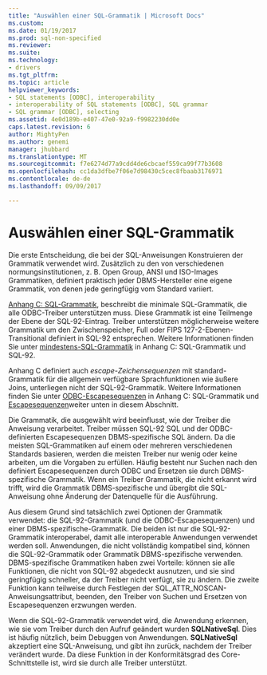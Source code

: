 ```yaml
---
title: "Auswählen einer SQL-Grammatik | Microsoft Docs"
ms.custom: 
ms.date: 01/19/2017
ms.prod: sql-non-specified
ms.reviewer: 
ms.suite: 
ms.technology:
- drivers
ms.tgt_pltfrm: 
ms.topic: article
helpviewer_keywords:
- SQL statements [ODBC], interoperability
- interoperability of SQL statements [ODBC], SQL grammar
- SQL grammar [ODBC], selecting
ms.assetid: 4e0d189b-e407-47e0-92a9-f9982230dd0e
caps.latest.revision: 6
author: MightyPen
ms.author: genemi
manager: jhubbard
ms.translationtype: MT
ms.sourcegitcommit: f7e6274d77a9cdd4de6cbcaef559ca99f77b3608
ms.openlocfilehash: cc1da3dfbe7f06e7d98430c5cec8fbaab3176971
ms.contentlocale: de-de
ms.lasthandoff: 09/09/2017

---
```

# <a name="choosing-an-sql-grammar"></a>Auswählen einer SQL-Grammatik
Die erste Entscheidung, die bei der SQL-Anweisungen Konstruieren der Grammatik verwendet wird. Zusätzlich zu den von verschiedenen normungsinstitutionen, z. B. Open Group, ANSI und ISO-Images Grammatiken, definiert praktisch jeder DBMS-Hersteller eine eigene Grammatik, von denen jede geringfügig vom Standard variiert.  
  
 [Anhang C: SQL-Grammatik](../../../odbc/reference/appendixes/appendix-c-sql-grammar.md), beschreibt die minimale SQL-Grammatik, die alle ODBC-Treiber unterstützen muss. Diese Grammatik ist eine Teilmenge der Ebene der SQL-92-Eintrag. Treiber unterstützen möglicherweise weitere Grammatik um den Zwischenspeicher, Full oder FIPS 127-2-Ebenen-Transitional definiert in SQL-92 entsprechen. Weitere Informationen finden Sie unter [mindestens-SQL-Grammatik](../../../odbc/reference/appendixes/sql-minimum-grammar.md) in Anhang C: SQL-Grammatik und SQL-92.  
  
 Anhang C definiert auch *escape-Zeichensequenzen* mit standard-Grammatik für die allgemein verfügbare Sprachfunktionen wie äußere Joins, unterliegen nicht der SQL-92-Grammatik. Weitere Informationen finden Sie unter [ODBC-Escapesequenzen](../../../odbc/reference/appendixes/odbc-escape-sequences.md) in Anhang C: SQL-Grammatik und [Escapesequenzen](../../../odbc/reference/develop-app/escape-sequences.md)weiter unten in diesem Abschnitt.  
  
 Die Grammatik, die ausgewählt wird beeinflusst, wie der Treiber die Anweisung verarbeitet. Treiber müssen SQL-92 SQL und der ODBC-definierten Escapesequenzen DBMS-spezifische SQL ändern. Da die meisten SQL-Grammatiken auf einem oder mehreren verschiedenen Standards basieren, werden die meisten Treiber nur wenig oder keine arbeiten, um die Vorgaben zu erfüllen. Häufig besteht nur Suchen nach den definiert Escapesequenzen durch ODBC und Ersetzen sie durch DBMS-spezifische Grammatik. Wenn ein Treiber Grammatik, die nicht erkannt wird trifft, wird die Grammatik DBMS-spezifische und übergibt die SQL-Anweisung ohne Änderung der Datenquelle für die Ausführung.  
  
 Aus diesem Grund sind tatsächlich zwei Optionen der Grammatik verwendet: die SQL-92-Grammatik (und die ODBC-Escapesequenzen) und einer DBMS-spezifische-Grammatik. Die beiden ist nur die SQL-92-Grammatik interoperabel, damit alle interoperable Anwendungen verwendet werden soll. Anwendungen, die nicht vollständig kompatibel sind, können die SQL-92-Grammatik oder Grammatik DBMS-spezifische verwenden. DBMS-spezifische Grammatiken haben zwei Vorteile: können sie alle Funktionen, die nicht von SQL-92 abgedeckt ausnutzen, und sie sind geringfügig schneller, da der Treiber nicht verfügt, sie zu ändern. Die zweite Funktion kann teilweise durch Festlegen der SQL_ATTR_NOSCAN-Anweisungsattribut, beenden, den Treiber von Suchen und Ersetzen von Escapesequenzen erzwungen werden.  
  
 Wenn die SQL-92-Grammatik verwendet wird, die Anwendung erkennen, wie sie vom Treiber durch den Aufruf geändert wurden **SQLNativeSql**. Dies ist häufig nützlich, beim Debuggen von Anwendungen. **SQLNativeSql** akzeptiert eine SQL-Anweisung, und gibt ihn zurück, nachdem der Treiber verändert wurde. Da diese Funktion in der Konformitätsgrad des Core-Schnittstelle ist, wird sie durch alle Treiber unterstützt.
